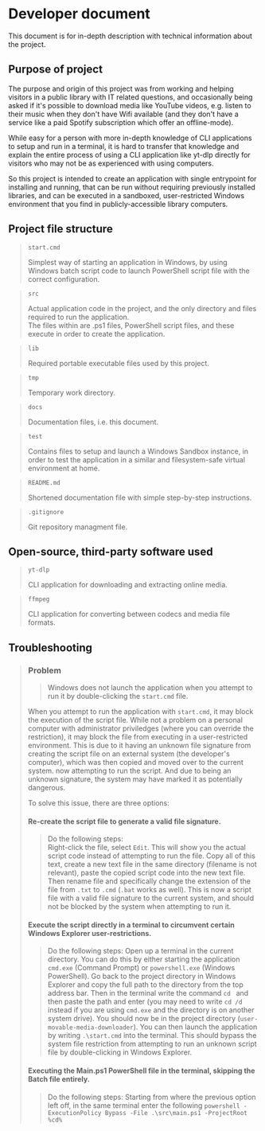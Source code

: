 # Developer document

This document is for in-depth description with technical information about the project.

## Purpose of project

The purpose and origin of this project was from working and helping visitors in a public library with IT related questions, and occasionally being asked if it's possible to download media like YouTube videos, e.g. listen to their music when they don't have Wifi available (and they don't have a service like a paid Spotify subscription which offer an offline-mode).

While easy for a person with more in-depth knowledge of CLI applications to setup and run in a terminal, it is hard to transfer that knowledge and explain the entire process of using a CLI application like yt-dlp directly for visitors who may not be as experienced with using computers.

So this project is intended to create an application with single entrypoint for installing and running, that can be run without requiring previously installed libraries, and can be executed in a sandboxed, user-restricted Windows environment that you find in publicly-accessible library computers.

## Project file structure

> ``start.cmd``
>
> Simplest way of starting an application in Windows, by using Windows batch script code to launch PowerShell script file with the correct configuration.

> ``src``
>
> Actual application code in the project, and the only directory and files required to run the application.\
> The files within are .ps1 files, PowerShell script files, and these execute in order to create the application.

> ``lib``
>
> Required portable executable files used by this project.

> ``tmp``
>
> Temporary work directory.

> ``docs``
>
> Documentation files, i.e. this document.

> ``test``
>
> Contains files to setup and launch a Windows Sandbox instance, in order to test the application in a similar and filesystem-safe virtual environment at home.

> ``README.md``
>
> Shortened documentation file with simple step-by-step instructions.

> ``.gitignore``
>
> Git repository managment file.

## Open-source, third-party software used

> ``yt-dlp``
>
> CLI application for downloading and extracting online media.

> ``ffmpeg``
>
> CLI application for converting between codecs and media file formats.

## Troubleshooting

> ### Problem
>> Windows does not launch the application when you attempt to run it by double-clicking the ``start.cmd`` file.
>
> When you attempt to run the application with ``start.cmd``, it may block the execution of the script file.
> While not a problem on a personal computer with administrator priviledges (where you can override the restriction), it may block the file from executing in a user-restricted environment.
> This is due to it having an unknown file signature from creating the script file on an external system (the developer's computer), which was then copied and moved over to the current system. now attempting to run the script. And due to being an unknown signature, the system may have marked it as potentially dangerous.
>
> To solve this issue, there are three options:
>
> #### Re-create the script file to generate a valid file signature.
>> Do the following steps:\
>> Right-click the file, select ``Edit``.
>> This will show you the actual script code instead of attempting to run the file.
>> Copy all of this text, create a new text file in the same directory (filename is not relevant), paste the copied script code into the new text file. Then rename file and specifically change the extension of the file from ``.txt`` to ``.cmd`` (``.bat`` works as well).
>> This is now a script file with a valid file signature to the current system, and should not be blocked by the system when attempting to run it.
>
> #### Execute the script directly in a terminal to circumvent certain Windows Explorer user-restrictions.
>> Do the following steps:
>> Open up a terminal in the current directory. You can do this by either starting the application ``cmd.exe`` (Command Prompt) or ``powershell.exe`` (Windows PowerShell).
>> Go back to the project directory in Windows Explorer and copy the full path to the directory from the top address bar.
>> Then in the terminal write the command ``cd `` and then paste the path and enter (you may need to write ``cd /d `` instead if you are using ``cmd.exe`` and the directory is on another system drive).
>> You should now be in the project directory (``user-movable-media-downloader``).
>> You can then launch the application by writing ``.\start.cmd`` into the terminal. This should bypass the system file restriction from attempting to run an unknown script file by double-clicking in Windows Explorer.
>
> #### Executing the Main.ps1 PowerShell file in the terminal, skipping the Batch file entirely.
>> Do the following steps:
>> Starting from where the previous option left off, in the same terminal enter the following ``powershell -ExecutionPolicy Bypass -File .\src\main.ps1 -ProjectRoot %cd%``